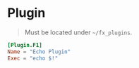 # Plugin
> Must be located under `~/fx_plugins`.

```toml
[Plugin.F1]
Name = "Echo Plugin"
Exec = "echo $!"
```
